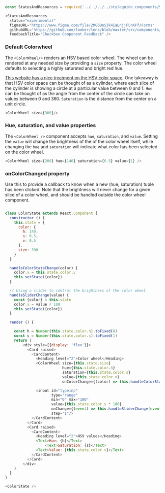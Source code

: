 ```js noeditor
const StatusAndResources = require('../../../../styleguide_components/StatusAndResources').StatusAndResources;

<StatusAndResources
  status="experimental"
  figmaURL="https://www.figma.com/file/2MG6DoSjk4IaLnjjFCnKFf/Forms"
  githubURL="https://github.com/looker/lens/blob/master/src/components/Form/Inputs/Checkbox.tsx"
  feedbackTitle="Checkbox Component Feedback" />
```

### Default Colorwheel

The `<ColorWheel/>` renders an HSV based color wheel.  The wheel can be rendered at any needed size by providing a `size` property.
The color wheel defaults to selecting a highly saturated and bright red hue.

[This website has a nice treatment on the HSV color space,](http://learn.leighcotnoir.com/artspeak/elements-color/hue-value-saturation/)
One takeaway is that HSV color space can be thought of as a cylinder,  where each slice of the cylinder is showing a circle at a particular
value between 0 and 1.  `Hue` can be thought of as the angle from the center of the circle can take on values between 0 and 360.
`Saturation` is the distance from the center on a unit circle.

```js
<ColorWheel size={300}/>
```

### Hue, saturation, and value properties

The `<ColorWheel />` component accepts `hue`, `saturation`, and `value`. Setting the `value` will change the brightness of the
of the color wheel itself, while changing the `hue` and `saturation` will indicate what color has been selected on the color wheel.

```js
<ColorWheel size={200} hue={140} saturation={0.5} value={1} />
```

### onColorChanged property

Use this to provide a callback to know when a new (hue, saturation) tuple has been clicked.  Note that the brightness will never change for a given
slice of a color wheel, and should be handled outside the color wheel component.

```js

class ColorState extends React.Component {
  constructor () {
    this.state = {
      color: {
        h: 140,
        s: 0.5,
        v: 0.5
      },
      size: 300
    }
  }

  handleColorStateChange(color) {
    color.v = this.state.color.v
    this.setState({color})
  }

  // Using a slider to control the brightness of the color wheel
  handleSliderChange(value) {
    const {color} = this.state
    color.v = value / 100
    this.setState({color})
  }

  render () {

    const h = Number(this.state.color.h).toFixed(0)
    const s = Number(this.state.color.s).toFixed(1)
    return (
        <div style={{display: 'flex'}}>
          <Card raised>
            <CardContent>
              <Heading level="2">Color wheel</Heading>
              <ColorWheel size={this.state.size}
                          hue={this.state.color.h}
                          saturation={this.state.color.s}
                          value={this.state.color.v}
                          onColorChange={(color) => this.handleColorStateChange(color)}/>

              <input id="typeinp"
                     type="range"
                     min="0" max="100"
                     value={this.state.color.v * 100}
                     onChange={(event) => this.handleSliderChange(event.target.value)}
                     step="1"/>
            </CardContent>
          </Card>
          <Card raised>
            <CardContent>
              <Heading level="2">HSV values</Heading>
              <Text>Hue: {h}</Text>
                  <Text>Saturation: {s}</Text>
              <Text>Value: {this.state.color.v}</Text>
            </CardContent>
          </Card>
        </div>
    )
  }
}

<ColorState />
```

